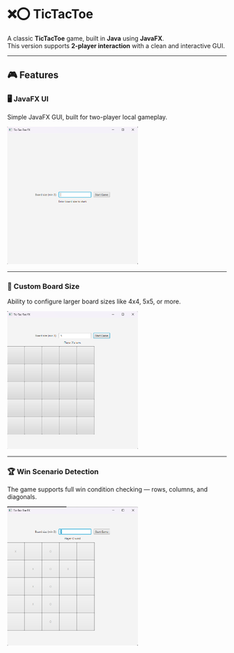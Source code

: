 # ❌⭕ TicTacToe

A classic **TicTacToe** game, built in **Java** using **JavaFX**.  
This version supports **2-player interaction** with a clean and interactive GUI.

---

## 🎮 Features

### 🖥️ JavaFX UI

Simple JavaFX GUI, built for two-player local gameplay.

<img src="https://github.com/zynsniper/TicTacToe/blob/main/pictures/UI.png" alt="UI Preview" width="300"/>

---

### 📐 Custom Board Size

Ability to configure larger board sizes like 4x4, 5x5, or more.

<img src="https://github.com/zynsniper/TicTacToe/blob/main/pictures/CustomBoardSize.png" alt="Custom Board Size" width="300"/>

---

### 🏆 Win Scenario Detection

The game supports full win condition checking — rows, columns, and diagonals.

<img src="https://github.com/zynsniper/TicTacToe/blob/main/pictures/WinScenario.png" alt="Win Scenario" width="300"/>
